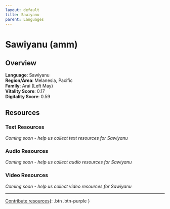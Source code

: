 ```yaml
---
layout: default
title: Sawiyanu
parent: Languages
---
```


# Sawiyanu (amm)

## Overview

**Language**: Sawiyanu  
**Region/Area**: Melanesia, Pacific  
**Family**: Arai (Left May)  
**Vitality Score**: 0.17  
**Digitality Score**: 0.59  

## Resources

### Text Resources
*Coming soon - help us collect text resources for Sawiyanu*

### Audio Resources
*Coming soon - help us collect audio resources for Sawiyanu*

### Video Resources
*Coming soon - help us collect video resources for Sawiyanu*

---

[Contribute resources](https://fairtrain.github.io/){: .btn .btn-purple }

